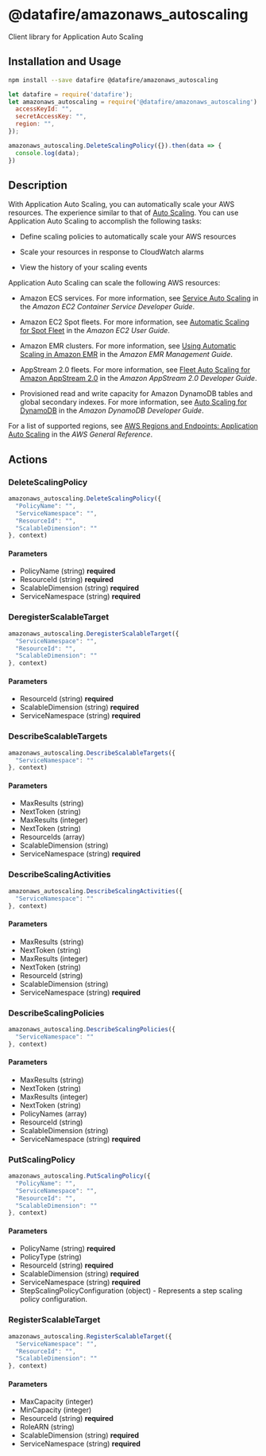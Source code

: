 # @datafire/amazonaws_autoscaling

Client library for Application Auto Scaling

## Installation and Usage
```bash
npm install --save datafire @datafire/amazonaws_autoscaling
```

```js
let datafire = require('datafire');
let amazonaws_autoscaling = require('@datafire/amazonaws_autoscaling').create({
  accessKeyId: "",
  secretAccessKey: "",
  region: "",
});

amazonaws_autoscaling.DeleteScalingPolicy({}).then(data => {
  console.log(data);
})
```

## Description
<p>With Application Auto Scaling, you can automatically scale your AWS resources. The experience similar to that of <a href="https://aws.amazon.com/autoscaling/">Auto Scaling</a>. You can use Application Auto Scaling to accomplish the following tasks:</p> <ul> <li> <p>Define scaling policies to automatically scale your AWS resources</p> </li> <li> <p>Scale your resources in response to CloudWatch alarms</p> </li> <li> <p>View the history of your scaling events</p> </li> </ul> <p>Application Auto Scaling can scale the following AWS resources:</p> <ul> <li> <p>Amazon ECS services. For more information, see <a href="http://docs.aws.amazon.com/AmazonECS/latest/developerguide/service-auto-scaling.html">Service Auto Scaling</a> in the <i>Amazon EC2 Container Service Developer Guide</i>.</p> </li> <li> <p>Amazon EC2 Spot fleets. For more information, see <a href="http://docs.aws.amazon.com/AWSEC2/latest/UserGuide/fleet-auto-scaling.html">Automatic Scaling for Spot Fleet</a> in the <i>Amazon EC2 User Guide</i>.</p> </li> <li> <p>Amazon EMR clusters. For more information, see <a href="http://docs.aws.amazon.com/ElasticMapReduce/latest/ManagementGuide/emr-automatic-scaling.html">Using Automatic Scaling in Amazon EMR</a> in the <i>Amazon EMR Management Guide</i>.</p> </li> <li> <p>AppStream 2.0 fleets. For more information, see <a href="http://docs.aws.amazon.com/appstream2/latest/developerguide/autoscaling.html">Fleet Auto Scaling for Amazon AppStream 2.0</a> in the <i>Amazon AppStream 2.0 Developer Guide</i>.</p> </li> <li> <p>Provisioned read and write capacity for Amazon DynamoDB tables and global secondary indexes. For more information, see <a href="http://docs.aws.amazon.com/amazondynamodb/latest/developerguide/TargetTracking.html">Auto Scaling for DynamoDB</a> in the <i>Amazon DynamoDB Developer Guide</i>.</p> </li> </ul> <p>For a list of supported regions, see <a href="http://docs.aws.amazon.com/general/latest/gr/rande.html#as-app_region">AWS Regions and Endpoints: Application Auto Scaling</a> in the <i>AWS General Reference</i>.</p>

## Actions
### DeleteScalingPolicy



```js
amazonaws_autoscaling.DeleteScalingPolicy({
  "PolicyName": "",
  "ServiceNamespace": "",
  "ResourceId": "",
  "ScalableDimension": ""
}, context)
```

#### Parameters
* PolicyName (string) **required**
* ResourceId (string) **required**
* ScalableDimension (string) **required**
* ServiceNamespace (string) **required**

### DeregisterScalableTarget



```js
amazonaws_autoscaling.DeregisterScalableTarget({
  "ServiceNamespace": "",
  "ResourceId": "",
  "ScalableDimension": ""
}, context)
```

#### Parameters
* ResourceId (string) **required**
* ScalableDimension (string) **required**
* ServiceNamespace (string) **required**

### DescribeScalableTargets



```js
amazonaws_autoscaling.DescribeScalableTargets({
  "ServiceNamespace": ""
}, context)
```

#### Parameters
* MaxResults (string)
* NextToken (string)
* MaxResults (integer)
* NextToken (string)
* ResourceIds (array)
* ScalableDimension (string)
* ServiceNamespace (string) **required**

### DescribeScalingActivities



```js
amazonaws_autoscaling.DescribeScalingActivities({
  "ServiceNamespace": ""
}, context)
```

#### Parameters
* MaxResults (string)
* NextToken (string)
* MaxResults (integer)
* NextToken (string)
* ResourceId (string)
* ScalableDimension (string)
* ServiceNamespace (string) **required**

### DescribeScalingPolicies



```js
amazonaws_autoscaling.DescribeScalingPolicies({
  "ServiceNamespace": ""
}, context)
```

#### Parameters
* MaxResults (string)
* NextToken (string)
* MaxResults (integer)
* NextToken (string)
* PolicyNames (array)
* ResourceId (string)
* ScalableDimension (string)
* ServiceNamespace (string) **required**

### PutScalingPolicy



```js
amazonaws_autoscaling.PutScalingPolicy({
  "PolicyName": "",
  "ServiceNamespace": "",
  "ResourceId": "",
  "ScalableDimension": ""
}, context)
```

#### Parameters
* PolicyName (string) **required**
* PolicyType (string)
* ResourceId (string) **required**
* ScalableDimension (string) **required**
* ServiceNamespace (string) **required**
* StepScalingPolicyConfiguration (object) - Represents a step scaling policy configuration.

### RegisterScalableTarget



```js
amazonaws_autoscaling.RegisterScalableTarget({
  "ServiceNamespace": "",
  "ResourceId": "",
  "ScalableDimension": ""
}, context)
```

#### Parameters
* MaxCapacity (integer)
* MinCapacity (integer)
* ResourceId (string) **required**
* RoleARN (string)
* ScalableDimension (string) **required**
* ServiceNamespace (string) **required**

